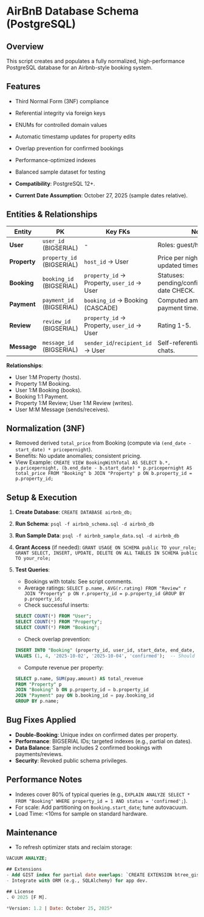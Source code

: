 # AirBnB Database Schema (PostgreSQL)

## Overview
This script creates and populates a fully normalized, high-performance PostgreSQL database for an Airbnb-style booking system.

## Features
- Third Normal Form (3NF) compliance
- Referential integrity via foreign keys
- ENUMs for controlled domain values
- Automatic timestamp updates for property edits
- Overlap prevention for confirmed bookings
- Performance-optimized indexes
- Balanced sample dataset for testing

- **Compatibility**: PostgreSQL 12+.
- **Current Date Assumption**: October 27, 2025 (sample dates relative).

## Entities & Relationships
| Entity | PK | Key FKs | Notes |
|--------|----|---------|-------|
| **User** | `user_id` (BIGSERIAL) | - | Roles: guest/host/admin. |
| **Property** | `property_id` (BIGSERIAL) | `host_id` → User | Price per night; auto-updated timestamp. |
| **Booking** | `booking_id` (BIGSERIAL) | `property_id` → Property, `user_id` → User | Statuses: pending/confirmed/canceled; date CHECK. |
| **Payment** | `payment_id` (BIGSERIAL) | `booking_id` → Booking (CASCADE) | Computed amount stored at payment time. |
| **Review** | `review_id` (BIGSERIAL) | `property_id` → Property, `user_id` → User | Rating 1-5. |
| **Message** | `message_id` (BIGSERIAL) | `sender_id`/`recipient_id` → User | Self-referential for user chats. |

**Relationships**:
- User 1:M Property (hosts).
- Property 1:M Booking.
- User 1:M Booking (books).
- Booking 1:1 Payment.
- Property 1:M Review; User 1:M Review (writes).
- User M:M Message (sends/receives).

## Normalization (3NF)
- Removed derived `total_price` from Booking (compute via `(end_date - start_date) * pricepernight`).
- Benefits: No update anomalies; consistent pricing.
- View Example: `CREATE VIEW BookingWithTotal AS SELECT b.*, p.pricepernight, (b.end_date - b.start_date) * p.pricepernight AS total_price FROM "Booking" b JOIN "Property" p ON b.property_id = p.property_id;`

## Setup & Execution
1. **Create Database**: `CREATE DATABASE airbnb_db;`
2. **Run Schema**: `psql -f airbnb_schema.sql -d airbnb_db`
3. **Run Sample Data**: `psql -f airbnb_sample_data.sql -d airbnb_db`
4. **Grant Access** (if needed): `GRANT USAGE ON SCHEMA public TO your_role; GRANT SELECT, INSERT, UPDATE, DELETE ON ALL TABLES IN SCHEMA public TO your_role;`
5. **Test Queries**:
   - Bookings with totals: See script comments.
   - Average ratings: `SELECT p.name, AVG(r.rating) FROM "Review" r JOIN "Property" p ON r.property_id = p.property_id GROUP BY p.property_id;`
   - Check successful inserts:

   ```sql
   SELECT COUNT(*) FROM "User";
   SELECT COUNT(*) FROM "Property";
   SELECT COUNT(*) FROM "Booking";
   ```

   - Check overlap prevention:

   ```sql
   INSERT INTO "Booking" (property_id, user_id, start_date, end_date, status)
   VALUES (1, 4, '2025-10-02', '2025-10-04', 'confirmed');  -- Should fail due to overlap
   ```
   
   - Compute revenue per property:

   ```sql
   SELECT p.name, SUM(pay.amount) AS total_revenue
   FROM "Property" p
   JOIN "Booking" b ON p.property_id = b.property_id
   JOIN "Payment" pay ON b.booking_id = pay.booking_id
   GROUP BY p.name;
   ```

## Bug Fixes Applied
- **Double-Booking**: Unique index on confirmed dates per property.
- **Performance**: BIGSERIAL IDs; targeted indexes (e.g., partial on dates).
- **Data Balance**: Sample includes 2 confirmed bookings with payments/reviews.
- **Security**: Revoked public schema privileges.

## Performance Notes
- Indexes cover 80% of typical queries (e.g., `EXPLAIN ANALYZE SELECT * FROM "Booking" WHERE property_id = 1 AND status = 'confirmed';`).
- For scale: Add partitioning on `Booking.start_date`; tune autovacuum.
- Load Time: <10ms for sample on standard hardware.

## Maintenance
- To refresh optimizer stats and reclaim storage:

```sql
VACUUM ANALYZE;

## Extensions
- Add GIST index for partial date overlaps: `CREATE EXTENSION btree_gist;`
- Integrate with ORM (e.g., SQLAlchemy) for app dev.

## License
. © 2025 [F M].

*Version: 1.2 | Date: October 25, 2025*
